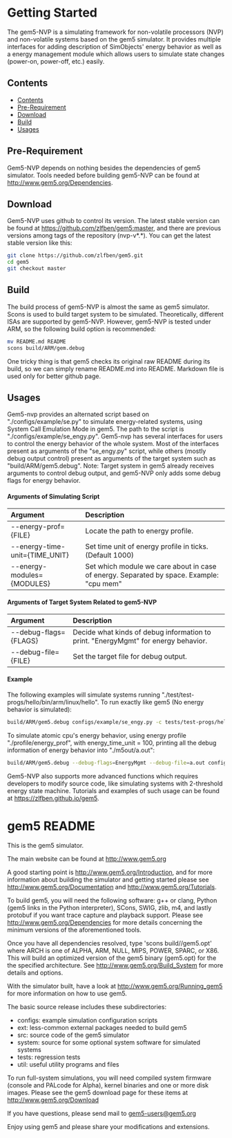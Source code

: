 Getting Started
===
The gem5-NVP is a simulating framework for non-volatile processors (NVP) and non-volatile systems based on the gem5 simulator. It provides multiple interfaces for adding description of SimObjects' energy behavior as well as a energy management module which allows users to simulate state changes (power-on, power-off, etc.) easily.

## <span id="contents">Contents</span>
* [Contents](#contents)
* [Pre-Requirement](#prereq)
* [Download](#download)
* [Build](#build)
* [Usages](#usages)

## <span id="prereq">Pre-Requirement</span>
Gem5-NVP depends on nothing besides the dependencies of gem5 simulator. Tools needed before building gem5-NVP can be found at http://www.gem5.org/Dependencies.

## <span id="download">Download</span>
Gem5-NVP uses github to control its version. The latest stable version can be found at https://github.com/zlfben/gem5:master, and there are previous versions among tags of the repository (nvp-v*.*). You can get the latest stable version like this:
```Bash
git clone https://github.com/zlfben/gem5.git
cd gem5
git checkout master
```

## <span id="build">Build</span>
The build process of gem5-NVP is almost the same as gem5 simulator. Scons is used to build target system to be simulated. Theoretically, different ISAs are supported by gem5-NVP. However, gem5-NVP is tested under ARM, so the following build option is recommended:
```Bash
mv README.md README
scons build/ARM/gem.debug
```
One tricky thing is that gem5 checks its original raw README during its build, so we can simply rename README.md into README. Markdown file is used only for better github page.

## <span id="usages">Usages</span>
Gem5-nvp provides an alternated script based on "./configs/example/se.py" to simulate energy-related systems, using System Call Emulation Mode in gem5. The path to the script is "./configs/example/se_engy.py". Gem5-nvp has several interfaces for users to control the energy behavior of the whole system. Most of the interfaces present as arguments of the "se_engy.py" script, while others (mostly debug output control) present as arguments of the target system such as "build/ARM/gem5.debug". Note: Target system in gem5 already receives arguments to control debug output, and gem5-NVP only adds some debug flags for energy behavior.
#### Arguments of Simulating Script
|Argument                      |Description                                                                             |
|:-----------------------------|:---------------------------------------------------------------------------------------|
|--energy-prof={FILE}          |Locate the path to energy profile.                                                      |
|--energy-time-unit={TIME_UNIT}|Set time unit of energy profile in ticks. (Default 1000)                                |
|--energy-modules={MODULES}    |Set which module we care about in case of energy. Separated by space. Example: "cpu mem"|
#### Arguments of Target System Related to gem5-NVP
|Argument             |Description                                                                       |
|:--------------------|:---------------------------------------------------------------------------------|
|--debug-flags={FLAGS}|Decide what kinds of debug information to print. "EnergyMgmt" for energy behavior.|
|--debug-file={FILE}  |Set the target file for debug output.                                             |
#### Example
The following examples will simulate systems running "./test/test-progs/hello/bin/arm/linux/hello".
To run exactly like gem5 (No energy behavior is simulated):
```Bash
build/ARM/gem5.debug configs/example/se_engy.py -c tests/test-progs/hello/bin/arm/linux/hello
```
To simulate atomic cpu's energy behavior, using energy profile "./profile/energy_prof", with energy_time_unit = 100, printing all the debug information of energy behavior into "./m5out/a.out":
```Bash
build/ARM/gem5.debug --debug-flags=EnergyMgmt --debug-file=a.out configs/example/se_engy.py -c tests/test-progs/hello/bin/arm/linux/hello --energy-profile=./profile/energy_prof --energy-time-unit=100 --energy-modules='cpu'
```

Gem5-NVP also supports more advanced functions which requires developers to modify source code, like simulating systems with 2-threshold energy state machine. Tutorials and examples of such usage can be found at https://zlfben.github.io/gem5.

gem5 README
===
This is the gem5 simulator.

The main website can be found at http://www.gem5.org

A good starting point is http://www.gem5.org/Introduction, and for
more information about building the simulator and getting started
please see http://www.gem5.org/Documentation and
http://www.gem5.org/Tutorials.

To build gem5, you will need the following software: g++ or clang,
Python (gem5 links in the Python interpreter), SCons, SWIG, zlib, m4,
and lastly protobuf if you want trace capture and playback
support. Please see http://www.gem5.org/Dependencies for more details
concerning the minimum versions of the aforementioned tools.

Once you have all dependencies resolved, type 'scons
build/<ARCH>/gem5.opt' where ARCH is one of ALPHA, ARM, NULL, MIPS,
POWER, SPARC, or X86. This will build an optimized version of the gem5
binary (gem5.opt) for the the specified architecture. See
http://www.gem5.org/Build_System for more details and options.

With the simulator built, have a look at
http://www.gem5.org/Running_gem5 for more information on how to use
gem5.

The basic source release includes these subdirectories:
   - configs: example simulation configuration scripts
   - ext: less-common external packages needed to build gem5
   - src: source code of the gem5 simulator
   - system: source for some optional system software for simulated systems
   - tests: regression tests
   - util: useful utility programs and files

To run full-system simulations, you will need compiled system firmware
(console and PALcode for Alpha), kernel binaries and one or more disk
images. Please see the gem5 download page for these items at
http://www.gem5.org/Download

If you have questions, please send mail to gem5-users@gem5.org

Enjoy using gem5 and please share your modifications and extensions.
